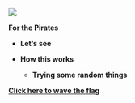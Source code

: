 ![](media/aaaf7631e103cb86e0aae6a78f23e20a.png)

**For the Pirates**

-   **Let’s see**

-   **How this works**

    -   **Trying some random things**

[**Click here to wave the
flag**](https://www.google.com/search?q=jolly+rogers&client=firefox-b-1-d&sxsrf=APq-WButERt3TAsGbkUPx-RYnMpXqCpVog:1647016936034&source=lnms&tbm=isch&sa=X&ved=2ahUKEwjy56SbwL72AhVQCs0KHerqD5sQ_AUoAXoECAEQAw&biw=1920&bih=955&dpr=1#imgrc=U5fN48kkyHyeLM)
